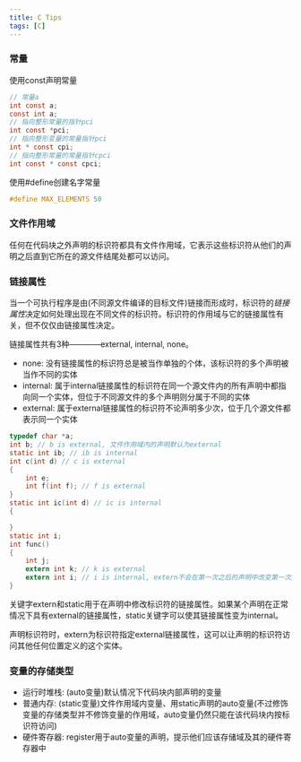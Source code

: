 ```yaml
---
title: C Tips
tags: [C]
---
```


### 常量

使用const声明常量

``` c
// 常量a
int const a;
const int a;
// 指向整形常量的指针pci
int const *pci;
// 指向整形变量的常量指针pci
int * const cpi;
// 指向整形常量的常量指针cpci
int const * const cpci;
```

使用#define创建名字常量

``` c
#define MAX_ELEMENTS 50
```
### 文件作用域

任何在代码块之外声明的标识符都具有文件作用域，它表示这些标识符从他们的声明之后直到它所在的源文件结尾处都可以访问。

### 链接属性

当一个可执行程序是由(不同源文件编译的目标文件)链接而形成时，标识符的*链接属性*决定如何处理出现在不同文件的标识符。标识符的作用域与它的链接属性有关，但不仅仅由链接属性决定。

链接属性共有3种————external, internal, none。

* none: 没有链接属性的标识符总是被当作单独的个体，该标识符的多个声明被当作不同的实体
* internal: 属于internal链接属性的标识符在同一个源文件内的所有声明中都指向同一个实体，但位于不同源文件的多个声明则分属于不同的实体
* external: 属于external链接属性的标识符不论声明多少次，位于几个源文件都表示同一个实体

``` c
typedef char *a;
int b; // b is external, 文件作用域内的声明默认为external
static int ib; // ib is internal
int c(int d) // c is external
{
    int e;
    int f(int f); // f is external
}
static int ic(int d) // ic is internal
{

}
static int i;
int func()
{
    int j;
    extern int k; // k is external
    extern int i; // i is internal, extern不会在第一次之后的声明中改变第一次声明的链接属性
}
```

关键字extern和static用于在声明中修改标识符的链接属性。如果某个声明在正常情况下具有external的链接属性，static关键字可以使其链接属性变为internal。

声明标识符时，extern为标识符指定external链接属性，这可以让声明的标识符访问其他任何位置定义的这个实体。

### 变量的存储类型

* 运行时堆栈: (auto变量)默认情况下代码块内部声明的变量
* 普通内存: (static变量)文件作用域内变量、用static声明的auto变量(不过修饰变量的存储类型并不修饰变量的作用域，auto变量仍然只能在该代码块内按标识符访问)
* 硬件寄存器: register用于auto变量的声明，提示他们应该存储域及其的硬件寄存器中
